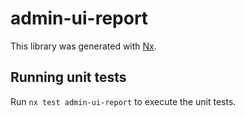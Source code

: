 # admin-ui-report

This library was generated with [Nx](https://nx.dev).

## Running unit tests

Run `nx test admin-ui-report` to execute the unit tests.
